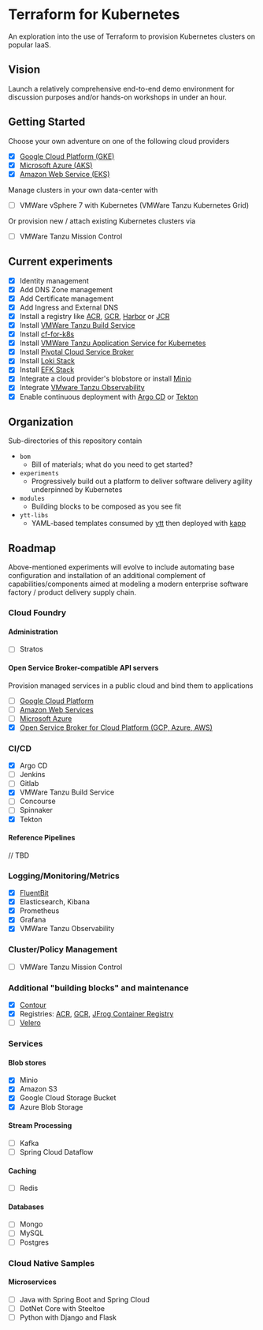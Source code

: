 # Terraform for Kubernetes

An exploration into the use of Terraform to provision Kubernetes clusters on popular IaaS.

## Vision

Launch a relatively comprehensive end-to-end demo environment for discussion purposes and/or hands-on workshops in under an hour.

## Getting Started

Choose your own adventure on one of the following cloud providers

- [x] [Google Cloud Platform (GKE)](experiments/gcp)
- [x] [Microsoft Azure (AKS)](experiments/azure)
- [x] [Amazon Web Service (EKS)](experiments/amazon)

Manage clusters in your own data-center with

- [ ] VMWare vSphere 7 with Kubernetes (VMWare Tanzu Kubernetes Grid)

Or provision new / attach existing Kubernetes clusters via

- [ ] VMWare Tanzu Mission Control

## Current experiments

- [x] Identity management
- [x] Add DNS Zone management
- [x] Add Certificate management
- [x] Add Ingress and External DNS
- [x] Install a registry like [ACR](experiments/azure/registry), [GCR](experiments/gcp/registry), [Harbor](experiments/k8s/harbor) or [JCR](experiments/k8s/jcr)
- [x] Install [VMWare Tanzu Build Service](experiments/k8s/tbs)
- [x] Install [cf-for-k8s](experiments/k8s/cf4k8s)
- [x] Install [VMWare Tanzu Application Service for Kubernetes](experiments/k8s/tas4k8s)
- [x] Install [Pivotal Cloud Service Broker](experiments/k8s/pivotal-csb)
- [x] Install [Loki Stack](experiments/k8s/loki-stack)
- [x] Install [EFK Stack](experiments/k8s/efk-stack)
- [x] Integrate a cloud provider's blobstore or install [Minio](experiments/k8s/minio)
- [x] Integrate [VMware Tanzu Observability](experiments/k8s/wavefront)
- [x] Enable continuous deployment with [Argo CD](experiments/k8s/argo-cd) or [Tekton](experiments/k8s/tekton)

## Organization

Sub-directories of this repository contain

* `bom`
  * Bill of materials; what do you need to get started?
* `experiments`
  * Progressively build out a platform to deliver software delivery agility underpinned by Kubernetes
* `modules`
  * Building blocks to be composed as you see fit
* `ytt-libs`
  * YAML-based templates consumed by [ytt](https://get-ytt.io) then deployed with [kapp](https://get-kapp.io)


## Roadmap

Above-mentioned experiments will evolve to include automating base configuration and installation of an additional complement of capabilities/components aimed at modeling a modern enterprise software factory / product delivery supply chain.

### Cloud Foundry

#### Administration

- [ ] Stratos

#### Open Service Broker-compatible API servers

Provision managed services in a public cloud and bind them to applications

- [ ] [Google Cloud Platform](https://github.com/GoogleCloudPlatform/gcp-service-broker)
- [ ] [Amazon Web Services](https://github.com/awslabs/aws-servicebroker)
- [ ] [Microsoft Azure](https://github.com/Azure/open-service-broker-azure)
- [x] [Open Service Broker for Cloud Platform (GCP, Azure, AWS)](https://github.com/pivotal/cloud-service-broker)

### CI/CD

- [x] Argo CD
- [ ] Jenkins
- [ ] Gitlab
- [x] VMWare Tanzu Build Service
- [ ] Concourse
- [ ] Spinnaker
- [x] Tekton

#### Reference Pipelines

// TBD

### Logging/Monitoring/Metrics

- [x] [FluentBit](https://docs.fluentbit.io/manual/installation/kubernetes)
- [x] Elasticsearch, Kibana
- [x] Prometheus
- [x] Grafana
- [x] VMWare Tanzu Observability

### Cluster/Policy Management

- [ ] VMWare Tanzu Mission Control

### Additional "building blocks" and maintenance

- [x] [Contour](https://github.com/projectcontour/contour)
- [x] Registries: [ACR](https://docs.microsoft.com/en-us/azure/container-registry/container-registry-intro), [GCR](https://cloud.google.com/container-registry), [JFrog Container Registry](https://github.com/jfrog/charts/tree/master/stable/artifactory-jcr)
- [ ] [Velero](https://velero.io)

### Services

#### Blob stores

- [x] Minio
- [x] Amazon S3
- [x] Google Cloud Storage Bucket
- [x] Azure Blob Storage

#### Stream Processing

- [ ] Kafka
- [ ] Spring Cloud Dataflow

#### Caching

- [ ] Redis

#### Databases

- [ ] Mongo
- [ ] MySQL
- [ ] Postgres

### Cloud Native Samples

#### Microservices

- [ ] Java with Spring Boot and Spring Cloud
- [ ] DotNet Core with Steeltoe
- [ ] Python with Django and Flask

